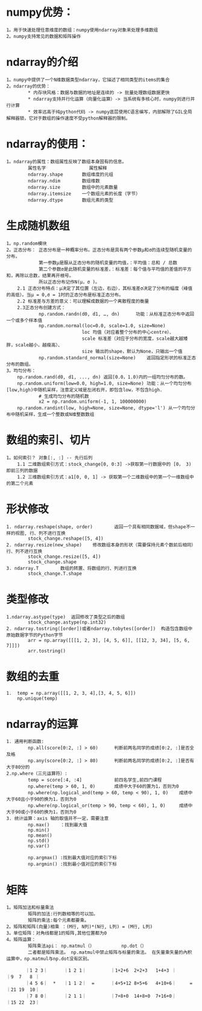 # numpy优势：
    1。用于快速处理任意维度的数组：numpy使用ndarray对象来处理多维数组
    2。numpy支持常见的数据和矩阵操作

# ndarray的介绍
    1。numpy中提供了一个N维数据类型ndarray，它描述了相同类型的items的集合
    2。ndarray的优势：
            * 内存块风格：数据与数据的地址是连续的 -> 批量处理数组数据更快
            * ndarray支持并行化运算（向量化运算）-> 当系统有多核心时，numpy则进行并行计算
            * 效率远高于纯python代码 -> numpy底层使用C语言编写，内部解除了GIL全局解释器锁，它对于数组的操作速度不受python解释器的限制。

# ndarray的使用：
    1。ndarray的属性：数组属性反映了数组本身固有的信息。
            属性名字	            属性解释
            ndarray.shape	    数组维度的元组
            ndarray.ndim	    数组维数
            ndarray.size	    数组中的元素数量
            ndarray.itemsize	一个数组元素的长度（字节）
            ndarray.dtype	    数组元素的类型


# 生成随机数组
    1。np.random模块
    2。正态分布： 正态分布是一种概率分布。正态分布是具有两个参数μ和σ的连续型随机变量的分布，
                第一参数μ是服从正态分布的随机变量的均值，：平均值：总和 / 总数
                第二个参数σ是此随机变量的标准差，：标准差：每个值与平均值的差值的平方和，再除以总数，结果再开根号。
                所以正态分布记作N(μ，σ )。
        2.1 正态分布特点：μ决定了其位置（左边，右边），其标准差σ决定了分布的幅度（峰值的高低）。当μ = 0,σ = 1时的正态分布是标准正态分布。
        2.2 标准差与方差的意义：可以理解成数据的一个离散程度的衡量
        2.3正态分布创建方式：
                np.random.randn(d0, d1, …, dn)      功能：从标准正态分布中返回一个或多个样本值
                np.random.normal(loc=0.0, scale=1.0, size=None)     
                                loc 均值（对应着整个分布的中心centre）、
                                scale 标准差（对应于分布的宽度，scale越大越矮胖，scale越小，越瘦高）、
                                size 输出的shape，默认为None，只输出一个值
                np.random.standard_normal(size=None)    返回指定形状的标准正态分布的数组。
    3。均匀分布：
        np.random.rand(d0, d1, ..., dn) 返回[0.0，1.0)内的一组均匀分布的数。
        np.random.uniform(low=0.0, high=1.0, size=None) 功能：从一个均匀分布[low,high)中随机采样，注意定义域是左闭右开，即包含low，不包含high.
                # 生成均匀分布的随机数
                x2 = np.random.uniform(-1, 1, 100000000)  
        np.random.randint(low, high=None, size=None, dtype='l') 从一个均匀分布中随机采样，生成一个整数或N维整数数组


# 数组的索引、切片
    1。如何索引？ 对象[:, :] -- 先行后列
        1.1 二维数组索引方式：stock_change[0, 0:3] ->获取第一行数据中的 [0， 3) 即前三列的数据
        1.2 三维数组索引方式：a1[0, 0, 1] -> 获取第一个二维数组中的第一个一维数组中的第二个元素

# 形状修改
    1. ndarray.reshape(shape, order)        返回一个具有相同数据域，但shape不一样的视图, 行、列不进行互换
            stock_change.reshape([5, 4])
    2. ndarray.resize(new_shape)    修改数组本身的形状（需要保持元素个数前后相同）行、列不进行互换
            stock_change.resize([5, 4])
            stock_change.shape
    3. ndarray.T        数组的转置、将数组的行、列进行互换
            stock_change.T.shape

# 类型修改
    1.ndarray.astype(type)  返回修改了类型之后的数组
            stock_change.astype(np.int32)
    2. ndarray.tostring([order])或者ndarray.tobytes([order])  构造包含数组中原始数据字节的Python字节
            arr = np.array([[[1, 2, 3], [4, 5, 6]], [[12, 3, 34], [5, 6, 7]]])
            arr.tostring()
    
# 数组的去重
    1.  temp = np.array([[1, 2, 3, 4],[3, 4, 5, 6]])
        np.unique(temp)


# ndarray的运算
    1. 通用判断函数:
            np.all(score[0:2, :] > 60)      判断前两名同学的成绩[0:2, :]是否全及格
            np.any(score[0:2, :] > 80)      判断前两名同学的成绩[0:2, :]是否有大于80分的
    2.np.where（三元运算符）:
            temp = score[:4, :4]            前四名学生,前四门课程
            np.where(temp > 60, 1, 0)       成绩中大于60的置为1，否则为0
            np.where(np.logical_and(temp > 60, temp < 90), 1, 0)    成绩中大于60且小于90的换为1，否则为0
            np.where(np.logical_or(temp > 90, temp < 60), 1, 0)     成绩中大于90或小于60的换为1，否则为0
    3. 统计运算：axis 轴的取值并不一定，需要注意
            np.max()    ：找到最大值
            np.min()
            np.mean()
            np.std()
            np.var()
            
            np.argmax() :找到最大值对应的索引下标
            np.argmin() :找到最小值对应的索引下标

# 矩阵
    1。矩阵加法和标量乘法
            矩阵的加法:行列数相等的可以加。
            矩阵的乘法:每个元素都要乘。
    2。矩阵和矩阵(向量)相乘 ：(M行, N列)*(N行, L列) = (M行, L列)
    3。单位矩阵：对角线都是1的矩阵,其他位置都为0
    4。矩阵运算：
            矩阵乘法api： np.matmul（）          np.dot（）
            二者都是矩阵乘法。 np.matmul中禁止矩阵与标量的乘法。 在矢量乘矢量的內积运算中，np.matmul与np.dot没有区别。
            
           ｜1 2 3｜      ｜1 2 1｜         ｜1+2+6  2+2+3   1+4+3 ｜         ｜9  7   8 ｜ 
           ｜4 5 6｜  *   ｜1 1 2｜  =      ｜4+5+12 8+5+6   4+10+6｜     =   ｜21 19  10｜
           ｜7 8 0｜      ｜2 1 1｜         ｜7+8+0  14+8+0  7+16+0｜         ｜15 22  23｜

